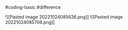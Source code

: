 
#coding-basic #difference 

![[Pasted image 20221024085636.png]]
![[Pasted image 20221024085706.png]]
